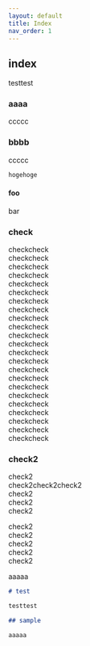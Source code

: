 ```yaml
---
layout: default
title: Index
nav_order: 1
---
```


## index

testtest

### aaaa

ccccc

### bbbb

ccccc

```rb
hogehoge
```

#### foo

bar

### check

checkcheck  
checkcheck  
checkcheck  
checkcheck  
checkcheck  
checkcheck  
checkcheck  
checkcheck  
checkcheck  
checkcheck  
checkcheck  
checkcheck  
checkcheck  
checkcheck  
checkcheck  
checkcheck  
checkcheck  
checkcheck  
checkcheck  
checkcheck  
checkcheck  
checkcheck  
checkcheck  

### check2

check2  
check2check2check2  
check2  
check2  
check2  

check2  
check2  
check2  
check2  
check2  

aaaaa

```md
# test

testtest

## sample

aaaaa
```
